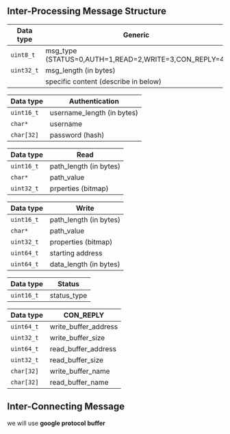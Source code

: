 ## Inter-Processing Message Structure

| Data type  | Generic                                               |
| ---------- | ----------------------------------------------------- |
| `uint8_t`  | msg_type (STATUS=0,AUTH=1,READ=2,WRITE=3,CON_REPLY=4) |
| `uint32_t` | msg_length (in bytes)                                 |
|            | specific content (describe in below)                  |

| Data type  | Authentication                              |
| ---------- | ------------------------------------------- |
| `uint16_t` | username_length (in bytes)                  |
| `char*`    | username                                    |
| `char[32]` | password (hash)                             |

| Data type  | Read                   |
| ---------- | ---------------------- |
| `uint16_t` | path_length (in bytes) |
| `char*`    | path_value             |
| `uint32_t` | prperties (bitmap)     |

| Data type  | Write                  |
| ---------- | ---------------------- |
| `uint16_t` | path_length (in bytes) |
| `char*`    | path_value             |
| `uint32_t` | properties (bitmap)    |
| `uint64_t` | starting address       |
| `uint64_t` | data_length (in bytes) |

| Data type  | Status      |
| ---------- | ----------- |
| `uint16_t` | status_type |

| Data type  | CON_REPLY            |
| ---------- | -------------------- |
| `uint64_t` | write_buffer_address |
| `uint32_t` | write_buffer_size    |
| `uint64_t` | read_buffer_address  |
| `uint32_t` | read_buffer_size     |
| `char[32]` | write_buffer_name    |
| `char[32]` | read_buffer_name     |


## Inter-Connecting Message

we will use **google protocol buffer**
